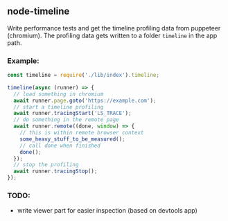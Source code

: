 ## node-timeline

Write performance tests and get the timeline profiling data from puppeteer (chromium).
The profiling data gets written to a folder `timeline` in the app path.

### Example:
```js
const timeline = require('./lib/index').timeline;

timeline(async (runner) => {
  // load something in chromium
  await runner.page.goto('https://example.com');
  // start a timeline profiling
  await runner.tracingStart('LS_TRACE');
  // do something in the remote page
  await runner.remote((done, window) => {
    // this is within remote browser context
    some_heavy_stuff_to_be_measured();
    // call done when finished
    done();
  });
  // stop the profiling
  await runner.tracingStop();
});
```

### TODO:

- write viewer part for easier inspection (based on devtools app)
